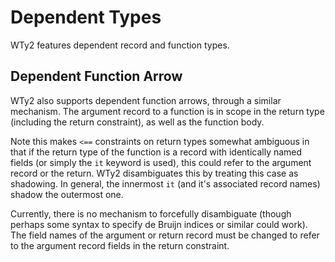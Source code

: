 # Dependent Types

WTy2 features dependent record and function types.

## Dependent Function Arrow

WTy2 also supports dependent function arrows, through a similar mechanism. The argument record to a function is in scope in the return type (including the return constraint), as well as the function body.

Note this makes `<==` constraints on return types somewhat ambiguous in that if the return type of the function is a record with identically named fields (or simply the `it` keyword is used), this could refer to the argument record or the return. WTy2 disambiguates this by treating this case as shadowing. In general, the innermost `it` (and it's associated record names) shadow the outermost one.

Currently, there is no mechanism to forcefully disambiguate (though perhaps some syntax to specify de Bruijn indices or similar could work). The field names of the argument or return record must be changed to refer to the argument record fields in the return constraint.
